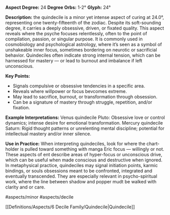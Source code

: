 **Aspect Degree:** 24
**Degree Orbs:** 1-2°
**Glyph:** 24°

**Description:**
the quindecile is a minor yet intense aspect of curing at 24.0°, representing one twenty-fifteenth of the zodiac.  Despite its soft-sounding degree, it carries a deeply obsessive, driven, or fixated quality.  This aspect reveals where the psyche focuses relentlessly, often to the point of compilation, passion, or singular purpose.
It is commonly used in cosmobiology and psychological astrology, where it’s seen as a symbol of unshakeable inner focus, sometimes bordering on neurotic or sacrificial behavior.  Quindeciles often indicate strong internal tension, which can be harnessed for mastery — or lead to burnout and imbalance if left unconscious.

**Key Points:**
- Signals compulsive or obsessive tendencies in a specific area.
- Reveals where willpower or focus bevcomes extreme.
- May lead to sacrifice, burnout, or transformation through obsession.
- Can be a signature of mastery through struggle, repetition, and/or fixation.

**Example Interpretations:**
Venus quindecile Pluto: Obsessive love or control dynamics; intense desire for emotional transformation.
Mercury quindecile Saturn: Rigid thought patterns or unrelenting mental discipline; potential for intellectual mastery and/or inner silence.

**Use in Practice:**
When interpreting quindeciles, look for where the chart-holder is pulled toward something with manga Eric focus — willingly or not.  These aspects of ent describe areas of hyper-focus or unconscious drive, which can be useful when made conscious and destructive when ignored.  In metaphysical practice, quindeciles may signal initiation points, karmic bindings, or souls obsessions meant to be confronted, integrated and eventually transcended.
They are especially relevant in psycho-spiritual work, where the line between shadow and popper mudt be walked with clarity and or care.

#aspects/minor #aspects/decile

[[Definitions/Aspects/6 Decile Family/Quindecile|Quindecile]]